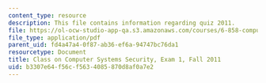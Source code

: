 ```yaml
---
content_type: resource
description: This file contains information regarding quiz 2011.
file: https://ol-ocw-studio-app-qa.s3.amazonaws.com/courses/6-858-computer-systems-security-fall-2014/b3307e64f56cf5634085870d8af0a7e2_MIT6_858F14_q11_1.pdf
file_type: application/pdf
parent_uid: fd4a47a4-0f87-ab36-ef6a-94747bc76da1
resourcetype: Document
title: Class on Computer Systems Security, Exam 1, Fall 2011
uid: b3307e64-f56c-f563-4085-870d8af0a7e2
---
```

